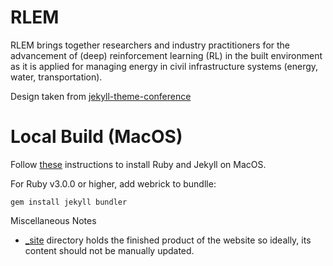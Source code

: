 # RLEM

RLEM brings together researchers and industry practitioners for the advancement of (deep) reinforcement learning (RL) in the built environment as it is applied for managing energy in civil infrastructure systems (energy, water, transportation).

Design taken from [jekyll-theme-conference](https://github.com/DigitaleGesellschaft/jekyll-theme-conference)

# Local Build (MacOS)
Follow [these](https://jekyllrb.com/docs/installation/macos/#install-jekyll) instructions to install Ruby and Jekyll on MacOS.

For Ruby v3.0.0 or higher, add webrick to bundlle:
```console
gem install jekyll bundler
```

Miscellaneous Notes
- [_site](_site) directory holds the finished product of the website so ideally, its content should not be manually updated.
